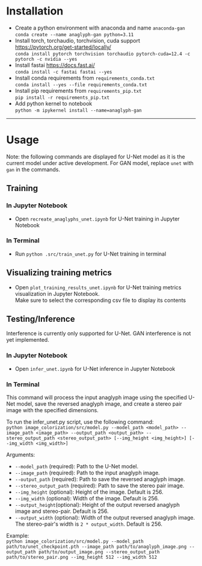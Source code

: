 # Installation
- Create a python environment with anaconda and name `anaconda-gan` <br>
`conda create --name anaglyph-gan python=3.11`
- Install torch, torchaudio, torchvision, cuda support https://pytorch.org/get-started/locally/ <br>
`conda install pytorch torchvision torchaudio pytorch-cuda=12.4 -c pytorch -c nvidia --yes`
- Install fastai https://docs.fast.ai/ <br>
`conda install -c fastai fastai --yes`
- Install conda requirements from `requirements_conda.txt` <br>
`conda install --yes --file requirements_conda.txt`
- Install pip requirements from `requirements_pip.txt` <br>
`pip install -r requirements_pip.txt`
- Add python kernel to notebook <br>
`python -m ipykernel install --name=anaglyph-gan`


---

# Usage

Note: the following commands are displayed for U-Net model as it is the current model under active development. For GAN model, replace `unet` with `gan` in the commands.

## Training
### In Jupyter Notebook
- Open `recreate_anaglyphs_unet.ipynb` for U-Net training in Jupyter Notebook

### In Terminal
- Run `python .src/train_unet.py` for U-Net training in terminal


## Visualizing training metrics
- Open `plot_training_results_unet.ipynb` for U-Net training metrics visualization in Jupyter Notebook.<br>
Make sure to select the corresponding csv file to display its contents


## Testing/Inference
Interference is currently only supported for U-Net. GAN interference is not yet implemented.

### In Jupyter Notebook
- Open `infer_unet.ipynb` for U-Net  inference in Jupyter Notebook

### In Terminal

This command will process the input anaglyph image using the specified U-Net model, save the reversed anaglyph image, and create a stereo pair image with the specified dimensions.

To run the infer_unet.py script, use the following command:<br>
```python image_colorization/src/model.py --model_path <model_path> --image_path <image_path> --output_path <output_path> --stereo_output_path <stereo_output_path> [--img_height <img_height>] [--img_width <img_width>]```

Arguments:<br>

- `--model_path` (required): Path to the U-Net model.
- `--image_path` (required): Path to the input anaglyph image.
- `--output_path` (required): Path to save the reversed anaglyph image.
- `--stereo_output_path` (required): Path to save the stereo pair image.
- `--img_height` (optional): Height of the image. Default is 256.
- `--img_width` (optional): Width of the image. Default is 256.
- `--output_height`(optional): Height of the output reversed anaglyph image and stereo-pair. Default is 256.
- `--output_width` (optional): Width of the output reversed anaglyph image. The stereo-pair's width is `2 * output_width`. Default is 256.


Example:<br>
```python image_colorization/src/model.py --model_path path/to/unet_checkpoint.pth --image_path path/to/anaglyph_image.png --output_path path/to/output_image.png --stereo_output_path path/to/stereo_pair.png --img_height 512 --img_width 512```
